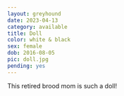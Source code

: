 ```yaml
---
layout: greyhound
date: 2023-04-13
category: available
title: Doll
color: white & black
sex: female
dob: 2016-08-05
pic: doll.jpg
pending: yes
---
```

This retired brood mom is such a doll!
